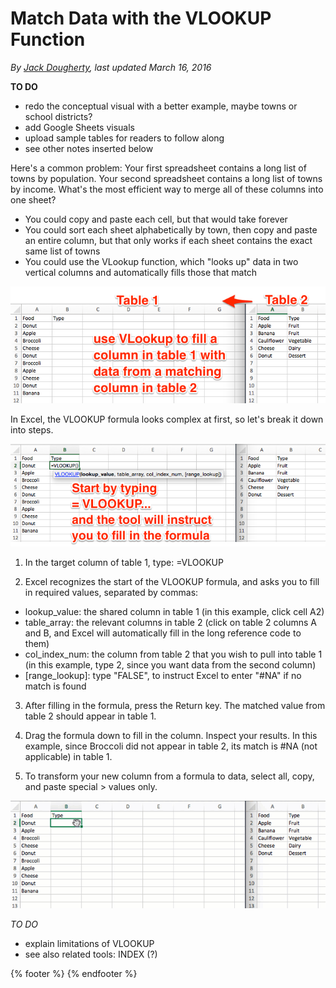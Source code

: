 # Match Data with the VLOOKUP Function
*By [Jack Dougherty](../../introduction/who.md), last updated March 16, 2016*

**TO DO**
- redo the conceptual visual with a better example, maybe towns or school districts?
- add Google Sheets visuals
- upload sample tables for readers to follow along
- see other notes inserted below

Here's a common problem: Your first spreadsheet contains a long list of towns by population. Your second spreadsheet contains a long list of towns by income. What's the most efficient way to merge all of these columns into one sheet?
- You could copy and paste each cell, but that would take forever
- You could sort each sheet alphabetically by town, then copy and paste an entire column, but that only works if each sheet contains the exact same list of towns
- You could use the VLookup function, which "looks up" data in two vertical columns and automatically fills those that match

![](vlookup-concept.png)

In Excel, the VLOOKUP formula looks complex at first, so let's break it down into steps.

![](excel-vlookup-start.png)

1. In the target column of table 1, type: =VLOOKUP

2. Excel recognizes the start of the VLOOKUP formula, and asks you to fill in required values, separated by commas:
  - lookup_value: the shared column in table 1 (in this example, click cell A2)
  - table_array: the relevant columns in table 2 (click on table 2 columns A and B, and Excel will automatically fill in the long reference code to them)
  - col_index_num: the column from table 2 that you wish to pull into table 1 (in this example, type 2, since you want data from the second column)
  - [range_lookup]: type "FALSE", to instruct Excel to enter "#NA" if no match is found

3. After filling in the formula, press the Return key. The matched value from table 2 should appear in table 1.

4. Drag the formula down to fill in the column. Inspect your results. In this example, since Broccoli did not appear in table 2, its match is #NA (not applicable) in table 1.

5. To transform your new column from a formula to data, select all, copy, and paste special > values only.

![](vlookup-640.gif)

*TO DO*
- explain limitations of VLOOKUP
- see also related tools: INDEX (?)

{% footer %}
{% endfooter %}
